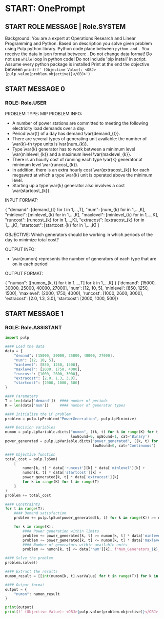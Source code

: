 # START: OnePrompt 
## START ROLE MESSAGE | Role.SYSTEM 
Background: You are a expert at Operations Research and Linear Programming and Python. Based on description you solve given problem using Pulp python library. Python code place between ```python and ```. You receive the data in json format between: <DATA></DATA>. Do not change data format! Do not use `while` loop in python code! Do not include 'pip install' in script. Assume every python package is installed Print at the end the objective between <OBJ></OBJ> `print(f' (Objective Value): <OBJ>{pulp.value(problem.objective)}</OBJ>')`  
## START MESSAGE 0 
### ROLE: Role.USER
<DESCRIPTION>
PROBLEM TYPE: MIP
PROBLEM INFO:

- A number of power stations are committed to meeting the following electricity load demands over a day.
- Period \var{t} of a day has demand \var{demand_{t}}.
- There are several types of generating unit available: the number of \var{k}-th type units is \var{num_{k}}.
- Type \var{k} generator has to work between a minimum level \var{minlevel_{k}} and a maximum level \var{maxlevel_{k}}. 
- There is an hourly cost of running each type \var{k} generator at minimum level \var{runcost_{k}}. 
- In addition, there is an extra hourly cost \var{extracost_{k}} for each megawatt at which a type \var{k} unit is operated above the minimum level. 
- Starting up a type \var{k} generator also involves a cost \var{startcost_{k}}.


INPUT FORMAT:

{
    "demand": [demand_{t} for t in 1,...,T],
    "num": [num_{k} for in 1,...,K],
    "minlevel": [minlevel_{k} for in 1,...,K],
    "maxlevel": [minlevel_{k} for in 1,...,K],
    "runcost": [runcost_{k} for in 1,...,K],
    "extracost": [extracost_{k} for in 1,...,K],
    "startcost": [startcost_{k} for in 1,...,K]
}


OBJECTIVE: Which generators should be working in which periods of the day to minimize total cost?

OUTPUT INFO:

- \var{numon} represents the number of generators of each type that are on in each period

OUTPUT FORMAT:

{
    "numon": [[numon_{k, t} for t in 1,...,T] for k in 1,...,K]
}
</DESCRIPTION>
<DATA>
{'demand': [15000, 30000, 25000, 40000, 27000], 'num': [12, 10, 5], 'minlevel': [850, 1250, 1500], 'maxlevel': [2000, 1750, 4000], 'runcost': [1000, 2600, 3000], 'extracost': [2.0, 1.3, 3.0], 'startcost': [2000, 1000, 500]}</DATA>


## START MESSAGE 1 
### ROLE: Role.ASSISTANT
```python
import pulp

#### Load the data
data = {
    "demand": [15000, 30000, 25000, 40000, 27000],
    "num": [12, 10, 5],
    "minlevel": [850, 1250, 1500],
    "maxlevel": [2000, 1750, 4000],
    "runcost": [1000, 2600, 3000],
    "extracost": [2.0, 1.3, 3.0],
    "startcost": [2000, 1000, 500]
}

#### Parameters
T = len(data['demand'])  #### number of periods
K = len(data['num'])     #### number of generator types

#### Initialize the LP problem
problem = pulp.LpProblem("PowerGeneration", pulp.LpMinimize)

#### Decision variables
numon = pulp.LpVariable.dicts("numon", ((k, t) for k in range(K) for t in range(T)), 
                              lowBound=0, upBound=1, cat='Binary')
power_generated = pulp.LpVariable.dicts("power_generated", ((k, t) for k in range(K) for t in range(T)), 
                                        lowBound=0, cat='Continuous')

#### Objective function
total_cost = pulp.lpSum(
    [
        numon[k, t] * data['runcost'][k] * data['minlevel'][k] +
        numon[k, t] * data['startcost'][k] +
        power_generated[k, t] * data['extracost'][k]
        for k in range(K) for t in range(T)
    ]
)
problem += total_cost

#### Constraints
for t in range(T):
    #### Demand satisfaction
    problem += pulp.lpSum(power_generated[k, t] for k in range(K)) >= data['demand'][t], f"Demand_{t}"

    for k in range(K):
        #### Power generation within limits
        problem += power_generated[k, t] >= numon[k, t] * data['minlevel'][k], f"Min_Power_{k}_{t}"
        problem += power_generated[k, t] <= numon[k, t] * data['maxlevel'][k], f"Max_Power_{k}_{t}"
        #### Number of generators within available units
        problem += numon[k, t] <= data['num'][k], f"Num_Generators_{k}_{t}"

#### Solve the problem
problem.solve()

#### Extract the results
numon_result = [[int(numon[k, t].varValue) for t in range(T)] for k in range(K)]

#### Output format
output = {
    "numon": numon_result
}

print(output)
print(f' (Objective Value): <OBJ>{pulp.value(problem.objective)}</OBJ>')
```

